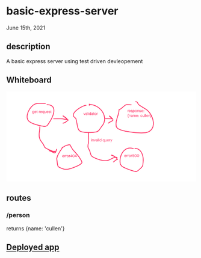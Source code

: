 # basic-express-server

June 15th, 2021

## description

A basic express server using test driven devleopement

## Whiteboard

![uml](UML.png)

## routes

### /person

returns {name: 'cullen'} 

## [Deployed app](https://cs-basic-express-server.herokuapp.com/)